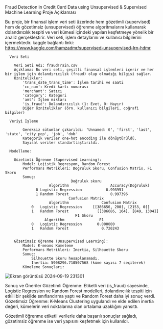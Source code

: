 Fraud Detection in Credit Card Data using Unsupervised & Supervised Machine Learning
Proje Açıklaması

  Bu proje, bir finansal işlem veri seti üzerinde hem gözetimli (supervised) hem de gözetimsiz (unsupervised) öğrenme algoritmalarını kullanarak 
  dolandırıcılık tespiti ve veri kümesi içindeki yapıları keşfetmeye yönelik bir analiz gerçekleştirir. Veri seti, işlem detaylarını ve kullanıcı bilgilerini içermektedir.
  kaggle bağlantı linki:
    https://www.kaggle.com/hamzadmr/supervised-unsupervised-lrn-hdmr
  
      Veri Seti
      
        Veri Seti Adı: fraudTrain.csv
        Açıklama: Bu veri seti, çeşitli finansal işlemleri içerir ve her bir işlem için dolandırıcılık (fraud) olup olmadığı bilgisi sağlar.
        Öznitelikler:
            'trans_date_trans_time': İşlem tarihi ve saati
            'cc_num': Kredi kartı numarası
            'merchant': Satıcı
            'category': Kategori
            'amt': İşlem miktarı
            'is_fraud': Dolandırıcılık (1: Evet, 0: Hayır)
            Diğer öznitelikler (örn. kullanıcı bilgileri, coğrafi bilgiler)
      
      Veriyi İşleme
     
            Gereksiz sütunlar çıkarıldı: 'Unnamed: 0', 'first', 'last', 'state', 'city_pop', 'job', 'dob'
            Kategorik veriler one-hot encoding ile dönüştürüldü.
            Sayısal veriler standartlaştırıldı.
      
      Modelleme:
      
        Gözetimli Öğrenme (Supervised Learning):
            Model: Lojistik Regresyon, Random Forest
            Performans Metrikleri: Doğruluk Skoru, Confusion Matrix, F1 Skoru
            Sonuç:                      
                                  Doğruluk skoru
                        Algorithm	                Accuracy(Doğruluk)
                  0	Logistic Regression	          0.993951
                  1	Random Forest	                0.997396
                                 Confusion Matrix
                        Algorithm	            Confusion Matrix
                0	Logistic Regression	    [[386650, 200], [2153, 0]]
                1	Random Forest	          [[386686, 164], [849, 1304]]
                                    F1 Skoru
                      Algorithm	               F1
                0	Logistic Regression	      0.000000
                1	Random Forest	            0.720243
      
      
        Gözetimsiz Öğrenme (Unsupervised Learning):
            Model: K-means Kümeleme
            Performans Metrikleri: Inertia, Silhouette Skoru
            Sonuç: 
                Silhouette Skoru hesaplanamadı.
                Inertia: 5908296.710507568 (küme sayısı 7 seçilerek)
            Kümeleme Sonuçları:
  ![Ekran görüntüsü 2024-09-19 231301](https://github.com/user-attachments/assets/b44fb935-7163-4b86-96ff-57dca8431b25)

            
  


Sonuç ve Öneriler
    Gözetimli Öğrenme: 
        Etiketli veri (is_fraud) sayesinde, Logistic Regression ve Random Forest modelleri, 
        dolandırıcılık tespiti için etkili bir şekilde sınıflandırma yaptı ve Random Forest daha iyi sonuç verdi.
    Gözetimsiz Öğrenme: 
        K-Means Clustering uygulandı ve elde edilen inertia değeri, kümelerin veri noktalarına olan ortalama uzaklığını yansıttı.

Gözetimli öğrenme etiketli verilerle daha başarılı sonuçlar sağladı, gözetimsiz öğrenme ise veri yapısını keşfetmek için kullanıldı.

   
